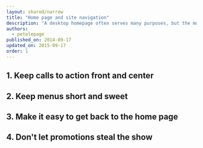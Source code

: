 ```yaml
---
layout: shared/narrow
title: "Home page and site navigation"
description: "A desktop homepage often serves many purposes, but the mobile homepage should focus on connecting users to the content they’re looking for."
authors:
  - petelepage
published_on: 2014-09-17
updated_on: 2015-09-17
order: 1
---
```


## 1. Keep calls to action front and center

## 2. Keep menus short and sweet

## 3. Make it easy to get back to the home page

## 4. Don't let promotions steal the show

